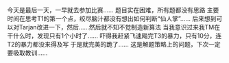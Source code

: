 今天是最后一天，一早就去参加比赛……
题目实在困难，所有题都没有思路
主要时间在思考T1的第一个点，绞尽脑汁都没有想出如何判断“仙人掌”……
后来想到可以对Tarjan改进一下，然后……然后就不知不觉制造新算法
当我意识过来我TM在干什么时，发现只有1个小时了……
吓得我赶紧飞速飚完T3的暴力，只有10分，连T2的暴力都没来得及写
于是就完美的跪了……
这是解题策略上的问题，下次一定要吸取教训……